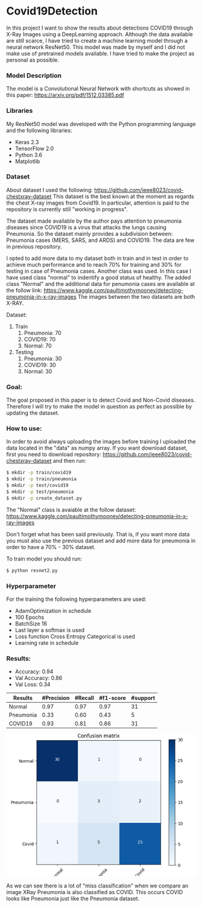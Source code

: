 # Covid19Detection
In this project I want to show the results about detections COVID19 through X-Ray Images using a DeepLearning approach. 
Although the data available are still scarce, I have tried to create a machine learning model through a neural network ResNet50. This model was made by myself and I did not make use of pretrained models available.
I have tried to make the project as personal as possible.

 ### Model Description
The model is a Convolutional Neural Network with shortcuts as showed in this paper: https://arxiv.org/pdf/1512.03385.pdf

### Libraries
My ResNet50 model was developed with the Python programming language and the following libraries:
 - Keras 2.3
 - TensorFlow 2.0
 - Python 3.6
 - Matplotlib
 
### Dataset

About dataset I used the following: https://github.com/ieee8023/covid-chestxray-dataset
This dataset is the best known at the moment as regards the chest X-ray images from Covid19. In particular, attention is paid to the repository is currently still "working in progress".

The dataset made available by the author pays attention to pneumonia diseases since COVID19 is a virus that attacks the lungs causing Pneumonia.
So the dataset mainly provides a subdivision between: Pneumonia cases (MERS, SARS, and ARDS) and COVID19.
The data are few in previous repository. 

I opted to add more data to my dataset both in train and in test in order to achieve much performance and to reach 70% for training and 30% for testing in case of Pneumonia cases. 
Another class was used. In this case I have used class "normal" to indentify a good status of healthy.
The added class "Normal" and the additional data for penumonia cases are available at the follow link:
https://www.kaggle.com/paultimothymooney/detecting-pneumonia-in-x-ray-images
The images between the two datasets are both X-RAY.


Dataset: 
1. Train
    1. Pneumonia: 70
    2. COVID19: 70
    3. Normal: 70
2. Testing
    1. Pneumonia: 30
    2. COVID19: 30
    3. Normal: 30

### Goal:
The goal proposed in this paper is to detect Covid and Non-Covid diseases.
Therefore I will try to make the model in question as perfect as possible by updating the dataset.

### How to use:
In order to avoid always uploading the images before training I uploaded the data located in the "data" as numpy array. 
If you want download dataset, first you need to download repository: https://github.com/ieee8023/covid-chestxray-dataset and then run:

```sh
$ mkdir -p train/covid19
$ mkdir -p train/pneumonia
$ mkdir -p test/covid19
$ mkdir -p test/pneumonia
$ mkdir -p create_dataset.py
```

The "Normal" class is avaiable at the follow dataset: https://www.kaggle.com/paultimothymooney/detecting-pneumonia-in-x-ray-images

Don't forget what has been said previously. That is, if you want more data you must also use the previous dataset and add more data for pneumonia in order to have a 70% - 30% dataset.



To train model you should run:
```sh
$ python resnet2.py
```
### Hyperparameter
For the training the following hyperparameters are used: 
- AdamOptimization in schedule
- 100 Epochs
- BatchSize 16
- Last layer a softmax is used
- Loss function Cross Entropy Categorical is used 
- Learning rate in schedule


### Results:
- Accuracy: 0.94
- Val Accuracy: 0.86
- Val Loss: 0.34

Results | #Precision | #Recall | #f1-score | #support 
--- | --- | --- | --- |--- 
Normal | 0.97 | 0.97 | 0.97 | 31 
Pneumonia | 0.33 | 0.60 | 0.43 | 5 
COVID19 | 0.93 | 0.81 | 0.86 | 31 

![](img/confusion_matrix.png)

As we can see there is a lot of "miss classification" when we compare an image XRay Pneumonia is also classified as COVID. This occurs COVID looks like Pneumonia just like the Pneumonia dataset.






